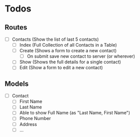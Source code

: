 # Todos

## Routes

* [ ] Contacts (Show the list of last 5 contacts)
  - [ ] Index (Full Collection of all Contacts in a Table)
  - [ ] Create (Shows a form to create a new contact)
    - [ ] On submit save new contact to server (or wherever)
  - [ ] Show (Shows the full details for a single contact)
  - [ ] Edit (Show a form to edit a new contact)

## Models

* [ ] Contact
  * [ ] First Name
  * [ ] Last Name
  * [ ] Able to show Full Name (as "Last Name, First Name")
  * [ ] Phone Number
  * [ ] Address
  * [ ] ...
